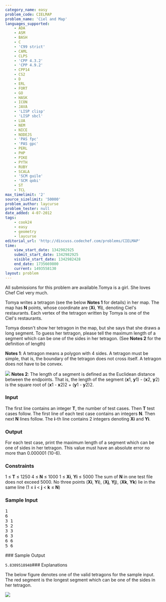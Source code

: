 ```yaml
---
category_name: easy
problem_code: CIELMAP
problem_name: 'Ciel and Map'
languages_supported:
    - ADA
    - ASM
    - BASH
    - C
    - 'C99 strict'
    - CAML
    - CLPS
    - 'CPP 4.3.2'
    - 'CPP 4.9.2'
    - CPP14
    - CS2
    - D
    - ERL
    - FORT
    - GO
    - HASK
    - ICON
    - JAVA
    - 'LISP clisp'
    - 'LISP sbcl'
    - LUA
    - NEM
    - NICE
    - NODEJS
    - 'PAS fpc'
    - 'PAS gpc'
    - PERL
    - PHP
    - PIKE
    - PYTH
    - RUBY
    - SCALA
    - 'SCM guile'
    - 'SCM qobi'
    - ST
    - TCL
max_timelimit: '2'
source_sizelimit: '50000'
problem_author: laycurse
problem_tester: null
date_added: 4-07-2012
tags:
    - cook24
    - easy
    - geometry
    - laycurse
editorial_url: 'http://discuss.codechef.com/problems/CIELMAP'
time:
    view_start_date: 1342982925
    submit_start_date: 1342982925
    visible_start_date: 1342982428
    end_date: 1735669800
    current: 1493558130
layout: problem
---
```

All submissions for this problem are available.Tomya is a girl. She loves Chef Ciel very much.

Tomya writes a tetragon (see the below **Notes 1** for details) in her map. The map has **N** points, whose coordinate are (**Xi**, **Yi**), denoting Ciel's restaurants. Each vertex of the tetragon written by Tomya is one of the Ciel's restaurants.

Tomya doesn't show her tetragon in the map, but she says that she draws a long segment. To guess her tetragon, please tell the maximum length of a segment which can be one of the sides in her tetragon. (See **Notes 2** for the definition of length)

**Notes 1**:
A tetragon means a polygon with 4 sides.
A tetragon must be simple, that is, the boundary of the tetragon does not cross itself.
A tetragon does not have to be convex.

![](http://www.codechef.com/download/CIELMAP2.png)
**Notes 2**:
The length of a segment is defined as the Euclidean distance between the endpoints. That is, the length of the segment (**x**1, **y**1) - (**x**2, **y**2) is the square root of (**x**1 - **x**2)2 + (**y**1 - **y**2)2.

### Input

The first line contains an integer **T**, the number of test cases. Then **T** test cases follow. The first line of each test case contains an integers **N**. Then next **N** lines follow. The **i**-th line contains 2 integers denoting **Xi** and **Yi**.

### Output

For each test case, print the maximum length of a segment which can be one of sides in her tetragon. This value must have an absolute error no more than 0.000001 (10-6).

### Constraints

1 ≤ **T** ≤ 1250
4 ≤ **N** ≤ 1000
1 ≤ **Xi**, **Yi** ≤ 5000
The sum of **N** in one test file does not exceed 5000.
No three points (**Xi**, **Yi**), (**Xj**, **Yj**), (**Xk**, **Yk**) lie in the same line (1 ≤ **i** < **j** < **k** ≤ **N**)

### Sample Input

<pre>1
6
3 1
5 2
3 3
6 3
6 6
5 6
</pre>### Sample Output

`5.8309518948`### Explanations

The below figure denotes one of the valid tetragons for the sample input. The red segment is the longest segment which can be one of the sides in her tetragon.

![](http://www.codechef.com/download/CIELMAP.png)

